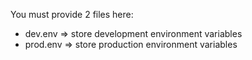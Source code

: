 You must provide 2 files here:
- dev.env => store development environment variables
- prod.env => store production environment variables
